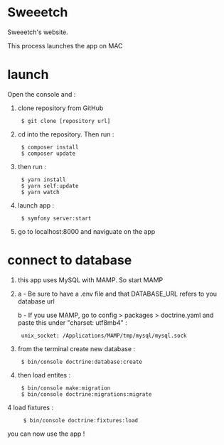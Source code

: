 # Sweeetch
Sweeetch's website. 

This process launches the app on MAC 

# launch

Open the console and : 

1. clone repository from GitHub

        $ git clone [repository url]
        
2. cd into the repository. Then run : 

        $ composer install 
        $ composer update 
        
3. then run :

        $ yarn install
        $ yarn self:update 
        $ yarn watch 

4. launch app : 

        $ symfony server:start 
        
5. go to localhost:8000 and naviguate on the app 


# connect to database 

1. this app uses MySQL with MAMP. So start MAMP 

2. a - Be sure to have a .env file and that DATABASE_URL refers to you database url
   
   b - If you use MAMP, go to config > packages > doctrine.yaml and paste this under "charset: utf8mb4" : 
   
        unix_socket: /Applications/MAMP/tmp/mysql/mysql.sock

2. from the terminal create new database : 

        $ bin/console doctrine:database:create
        
3. then load entites : 

        $ bin/console make:migration
        $ bin/console doctrine:migrations:migrate
        
 4 load fixtures : 

         $ bin/console doctrine:fixtures:load 
        

you can now use the app ! 
